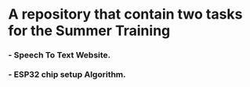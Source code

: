 <h1>A repository that contain two tasks for the Summer Training</h1>

<h3>
- Speech To Text Website.
<br>
<br>
- ESP32 chip setup Algorithm.
</h3>
